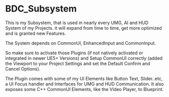 # BDC_Subsystem

This is my Subsystem, that is used in nearly every UMG, AI and HUD System of my Projects.
it will expand from time to time, get more optimized and is granted new Features.

The System depends on CommonUI, EnhancedInput and CommonInput.

So make sure to activate those Plugins (if not natively activated or integrated in newer UE5+ Versions) and Setup CommonUI correctly (added the Viewport to your Project Settings and set the Default Confirm and Cancel Options).

The Plugin comes with some of my UI Elements like Button Text, Slider..etc, a UI Focus handler and Interfaces for UMG and HUD Communication.
It also exposes some C++ CommonUI Elements, like the Video Player, to Blueprint.
